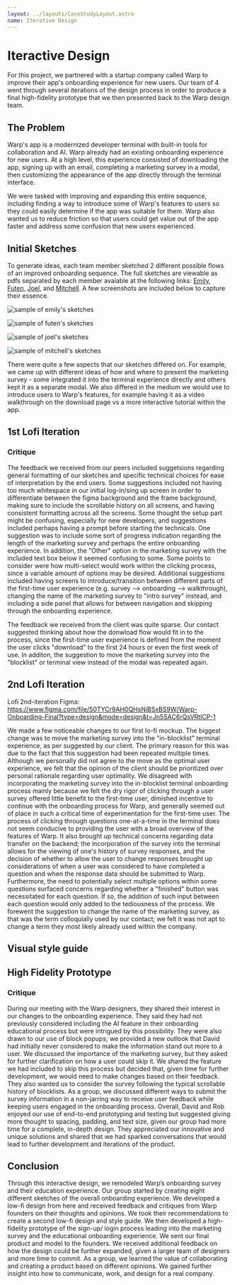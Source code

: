 ```yaml
---
layout: ../layouts/CaseStudyLayout.astro
name: Iterative Design
---
```


# Iteractive Design

For this project, we partnered with a startup company called Warp to improve their app's onboarding experience for new users. Our team of 4 went through several iterations of the design process in order to produce a final high-fidelity prototype that we then presented back to the Warp design team.

## The Problem

Warp's app is a modernized developer terminal with built-in tools for collaboration and AI. Warp already had an existing onboarding experience for new users. At a high level, this experience consisted of downloading the app, signing up with an email, completing a marketing survey in a modal, then customizing the appearance of the app directly through the terminal interface.

We were tasked with improving and expanding this entire sequence, including finding a way to introduce some of Warp's features to users so they could easily determine if the app was suitable for them. Warp also wanted us to reduce friction so that users could get value out of the app faster and address some confusion that new users experienced.

## Initial Sketches

To generate ideas, each team member sketched 2 different possible flows of an improved onboarding sequence. The full sketches are viewable as pdfs separated by each member avaiable at the following links: [Emily](../iterative-design/sketches/emily-sketches.pdf), [Futen](../iterative-design/futen-sketches.pdf), [Joel](../iterative-design/joel-sketches.pdf), and [Mitchell](../iterative-design/mitchell-sketches.pdf). A few screenshots are included below to capture their essence.

![sample of emily's sketches](../images/emily-sample.jpg)

![sample of futen's sketches](../images/futen-sample.jpg)

![sample of joel's sketches](../images/joel-sample.jpg)

![sample of mitchell's sketches](../images/mitchell-sample.jpg)

There were quite a few aspects that our sketches differed on. For example, we came up with different ideas of how and where to present the marketing survey - some integrated it into the terminal experience directly and others kept it as a separate modal. We also differed in the medium we would use to introduce users to Warp's features, for example having it as a video walkthrough on the download page vs a more interactive tutorial within the app.

## 1st Lofi Iteration

### Critique

The feedback we received from our peers included suggetsions regarding general formatting of our sketches and specific technical choices for ease of interpretation by the end users. Some suggestions included not having too much whitespace in our initial log-in/sing up screen in order to differentiate between the figma background and the frame background, making sure to include the scrollable history on all screens, and having consistent formatting across all the screens. Some thought the setup part might be confusing, especially for new developers, and suggestions included perhaps having a prompt before starting the technicals. One suggestion was to include some sort of progress indication regarding the length of the marketing survey and perhaps the entire onboarding experience. In addition, the "Other" option in the marketing survey with the included text box below it seemed confusing to some. Some points to consider were how multi-select would work within the clicking process, since a variable amount of options may be desired. Additional suggestions included having screens to introduce/transition between different parts of the first-time user experience (e.g. survey --> onboarding --> walkthrough), changing the name of the marketing survey to "intro survey" instead, and including a side panel that allows for between navigation and skipping through the onboarding experience.

The feedback we received from the client was quite sparse. Our contact suggested thinking about how the donwload flow would fit in to the process, since the first-time user experience is defined from the moment the user clicks "download" to the first 24 hours or even the first week of use. In additon, the suggestion to move the marketing survey into the "blocklist" or terminal view instead of the modal was repeated again.

## 2nd Lofi Iteration

Lofi 2nd-iteration Figma: <https://www.figma.com/file/50TYCr9AH0QHsNiBSxBS9W/Warp-Onboarding-Final?type=design&mode=design&t=Jn5SAC6rQsVRtICP-1>

We made a few noticeable changes to our first lo-fi mockup. The biggest change was to move the marketing survey into the "in-blocklist" terminal experience, as per suggested by our client. The primary reason for this was due to the fact that this suggestion had been repeated multiple times. Although we personally did not agree to the move as the optimal user experience, we felt that the opinion of the client should be prioritized over personal rationale regarding user optimality. We disagreed with incorporating the marketing survey into the in-blocklist terminal onboarding process mainly because we felt the dry rigor of clicking through a user survey offered little benefit to the first-time user, dimished incentive to continue with the onboarding process for Warp, and generally seemed out of place in such a critical time of experimentation for the first-time user. The process of clicking through questions one-at-a-time in the terminal does not seem conducive to providing the user with a broad overview of the features of Warp. It also brought up technical concerns regarding data transfer on the backend; the incorporation of the survey into the terminal allows for the viewing of one's history of survey responses, and the decision of whether to allow the user to change responses brought up considerations of when a user was considered to have completed a question and when the response data should be submitted to Warp. Furthermore, the need to potentially select multiple options within some questions surfaced concerns regarding whether a "finished" button was necessitated for each question. If so, the addition of such input between each question would only added to the tediousness of the process. We forewent the suggestion to change the name of the marketing survey, as that was the term colloquially used by our contact; we felt it was not apt to change a term they most likely already used within the company.

## Visual style guide

## High Fidelity Prototype

### Critique

During our meeting with the Warp designers, they shared their interest in our changes to the onboarding experience. They said they had not previously considered including the AI feature in their onboarding educational process but were intrigued by this possibility. They were also drawn to our use of block popups; we provided a new outlook that David had initially never considered to make the information stand out more to a user. We discussed the importance of the marketing survey, but they asked for further clarification on how a user could skip it. We shared the feature we had included to skip this process but decided that, given time for further development, we would need to make changes based on their feedback. They also wanted us to consider the survey following the typical scrollable history of blocklists. As a group, we discussed different ways to submit the survey information in a non-jarring way to receive user feedback while keeping users engaged in the onboarding process. Overall, David and Rob enjoyed our use of end-to-end prototyping and testing but suggested giving more thought to spacing, padding, and text size, given our group had more time for a complete, in-depth design. They appreciated our innovative and unique solutions and shared that we had sparked conversations that would lead to further development and iterations of the product.

## Conclusion

Through this interactive design, we remodeled Warp’s onboarding survey and their education experience. Our group started by creating eight different sketches of the overall onboarding experience. We developed a low-fi design from here and received feedback and critiques from Warp founders on their thoughts and opinions. We took their recommendations to create a second low-fi design and style guide. We then developed a high-fidelity prototype of the sign-up/ login process leading into the marketing survey and the educational onboarding experience. We sent our final product and model to the founders. We received additional feedback on how the design could be further expanded, given a larger team of designers and more time to commit. As a group, we learned the value of collaborating and creating a product based on different opinions. We gained further insight into how to communicate, work, and design for a real company.
